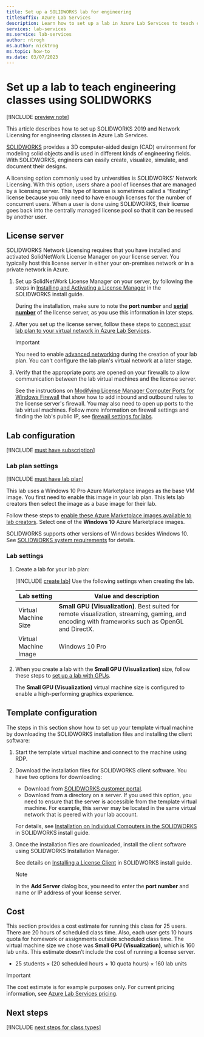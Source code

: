 ```yaml
---
title: Set up a SOLIDWORKS lab for engineering
titleSuffix: Azure Lab Services
description: Learn how to set up a lab in Azure Lab Services to teach engineering courses using SOLIDWORKS.
services: lab-services
ms.service: lab-services
author: ntrogh
ms.author: nicktrog
ms.topic: how-to
ms.date: 03/07/2023
---
```


# Set up a lab to teach engineering classes using SOLIDWORKS

[!INCLUDE [preview note](./includes/lab-services-new-update-focused-article.md)]

This article describes how to set up SOLIDWORKS 2019 and Network Licensing for engineering classes in Azure Lab Services.

[SOLIDWORKS](https://www.solidworks.com/) provides a 3D computer-aided design (CAD) environment for modeling solid objects and is used in different kinds of engineering fields.  With SOLIDWORKS, engineers can easily create, visualize, simulate, and document their designs.

A licensing option commonly used by universities is SOLIDWORKS’ Network Licensing.   With this option, users share a pool of licenses that are managed by a licensing server.  This type of license is sometimes called a “floating” license because you only need to have enough licenses for the number of concurrent users.  When a user is done using SOLIDWORKS, their license goes back into the centrally managed license pool so that it can be reused by another user.

## License server

SOLIDWORKS Network Licensing requires that you have installed and activated SolidNetWork License Manager on your license server.  You typically host this license server in either your on-premises network or in a private network in Azure. 

1. Set up SolidNetWork License Manager on your server, by following the steps in [Installing and Activating a License Manager](https://help.solidworks.com/2019/English/Installation/install_guide/t_installing_snl_lic_mgr.htm) in the SOLIDWORKS install guide.

    During the installation, make sure to note the **port number** and [**serial number**](https://help.solidworks.com/2019/english/installation/install_guide/r_hid_state_serial_number.htm) of the license server, as you use this information in later steps.

1. After you set up the license server, follow these steps to [connect your lab plan to your virtual network in Azure Lab Services](how-to-connect-vnet-injection.md).

    > [!IMPORTANT]
    > You need to enable [advanced networking](how-to-connect-vnet-injection.md#connect-the-virtual-network-during-lab-plan-creation) during the creation of your lab plan. You can't configure the lab plan's virtual network at a later stage.

1. Verify that the appropriate ports are opened on your firewalls to allow communication between the lab virtual machines and the license server.

    See the instructions on [Modifying License Manager Computer Ports for Windows Firewall](http://help.solidworks.com/2019/english/installation/install_guide/t_mod_ports_on_lic_mgr_for_firewall.htm) that show how to add inbound and outbound rules to the license server's firewall.  You may also need to open up ports to the lab virtual machines.  Follow more information on firewall settings and finding the lab's public IP, see [firewall settings for labs](./how-to-configure-firewall-settings.md).

## Lab configuration

[!INCLUDE [must have subscription](./includes/lab-services-class-type-subscription.md)]

### Lab plan settings

[!INCLUDE [must have lab plan](./includes/lab-services-class-type-lab-plan.md)]

This lab uses a Windows 10 Pro Azure Marketplace images as the base VM image. You first need to enable this image in your lab plan. This lets lab creators then select the image as a base image for their lab.

Follow these steps to [enable these Azure Marketplace images available to lab creators](specify-marketplace-images.md). Select one of the **Windows 10** Azure Marketplace images.

SOLIDWORKS supports other versions of Windows besides Windows 10.  See [SOLIDWORKS system requirements](https://www.solidworks.com/sw/support/SystemRequirements.html) for details.

### Lab settings

1. Create a lab for your lab plan:

    [!INCLUDE [create lab](./includes/lab-services-class-type-lab.md)]  Use the following settings when creating the lab.

    | Lab setting | Value and description |
    | ------------ | ------------------ |
    | Virtual Machine Size | **Small GPU (Visualization)**. Best suited for remote visualization, streaming, gaming, and encoding with frameworks such as OpenGL and DirectX. |
    | Virtual Machine Image | Windows 10 Pro |

1. When you create a lab with the **Small GPU (Visualization)** size, follow these steps to [set up a lab with GPUs](./how-to-setup-lab-gpu.md).

    The **Small GPU (Visualization)** virtual machine size is configured to enable a high-performing graphics experience.

## Template configuration

The steps in this section show how to set up your template virtual machine by downloading the SOLIDWORKS installation files and installing the client software:

1. Start the template virtual machine and connect to the machine using RDP.

1. Download the installation files for SOLIDWORKS client software. You have two options for downloading:

   - Download from [SOLIDWORKS customer portal](https://login.solidworks.com/nidp/idff/sso?id=cpenglish&sid=1&option=credential&sid=1&target=https%3A%2F%2Fcustomerportal.solidworks.com%2F).
   - Download from a directory on a server.  If you used this option, you need to ensure that the server is accessible from the template virtual machine.  For example, this server may be located in the same virtual network that is peered with your lab account.

    For details, see [Installation on Individual Computers in the SOLIDWORKS](http://help.solidworks.com/2019/english/Installation/install_guide/c_installing_on_individual_computers.htm?id=fc149e8a968a422a89e2a943265758d3#Pg0) in SOLIDWORKS install guide.

1. Once the installation files are downloaded, install the client software using SOLIDWORKS Installation Manager.

    See details on [Installing a License Client](http://help.solidworks.com/2019/english/installation/install_guide/t_installing_snl_license_client.htm) in SOLIDWORKS install guide.

    > [!NOTE]
    > In the **Add Server** dialog box, you need to enter the **port number** and name or IP address of your license server.

## Cost

This section provides a cost estimate for running this class for 25 users. There are 20 hours of scheduled class time. Also, each user gets 10 hours quota for homework or assignments outside scheduled class time. The virtual machine size we chose was **Small GPU (Visualization)**, which is 160 lab units. This estimate doesn’t include the cost of running a license server.

- 25 students &times; (20 scheduled hours + 10 quota hours) &times; 160 lab units

> [!IMPORTANT]
> The cost estimate is for example purposes only.  For current pricing information, see [Azure Lab Services pricing](https://azure.microsoft.com/pricing/details/lab-services/).

## Next steps

[!INCLUDE [next steps for class types](./includes/lab-services-class-type-next-steps.md)]
